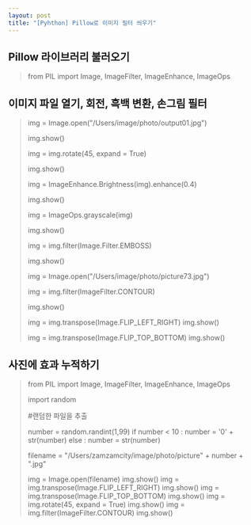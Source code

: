 ```yaml
---
layout: post
title: "[Pyhthon] Pillow로 이미지 필터 씌우기"
---
```


## Pillow 라이브러리 불러오기

> 
> from PIL import Image, ImageFilter, ImageEnhance, ImageOps

## 이미지 파일 열기, 회전, 흑백 변환, 손그림 필터
> img = Image.open("/Users/image/photo/output01.jpg")
>
> img.show()
> 
> img = img.rotate(45, expand = True)
>
> img.show()
> 
> img = ImageEnhance.Brightness(img).enhance(0.4)
>
> img.show()
> 
> 
> img = ImageOps.grayscale(img)
>
> img.show()
> 
> img = img.filter(Image.Filter.EMBOSS)
>
> img.show()
> 
> 
> img = Image.open("/Users/image/photo/picture73.jpg")
> 
> img = img.filter(ImageFilter.CONTOUR)
>
> img.show()
> 
> img = img.transpose(Image.FLIP_LEFT_RIGHT)
> img.show()
> 
> img = img.transpose(Image.FLIP_TOP_BOTTOM)
> img.show()

## 사진에 효과 누적하기

> from PIL import Image, ImageFilter, ImageEnhance, ImageOps
> 
> import random
> 
> #랜덤한 파일을 추출
> 
> number = random.randint(1,99)
> if number < 10 :
>     number = '0' + str(number)
> else :
>     number = str(number)
> 
> filename = "/Users/zamzamcity/image/photo/picture" + number + ".jpg"
> 
> img = Image.open(filename)
> img.show()
> img = img.transpose(Image.FLIP_LEFT_RIGHT)
> img.show()
> img = img.transpose(Image.FLIP_TOP_BOTTOM)
> img.show()
> img = img.rotate(45, expand = True)
> img.show()
> img = img.filter(ImageFilter.CONTOUR)
> img.show()

